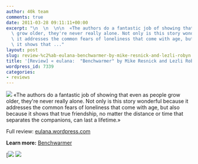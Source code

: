 ```yaml
---
author: 40k team
comments: true
date: 2011-03-28 09:11:11+00:00
excerpt: "\n  \n  \n\n  «The authors do a fantastic job of showing that even as people\
  \ grow older, they're never really alone. Not only is this story wonderful because\
  \ it addresses the common fears of loneliness that come with age, but also because\
  \ it shows that ..."
layout: post
slug: review-%c2%ab-eulana-benchwarmer-by-mike-resnick-and-lezli-robyn
title: '[Review] « eulana:  "Benchwarmer" by Mike Resnick and Lezli Robyn'
wordpress_id: 7339
categories:
- reviews
---
```



  


  

> 
![](http://www.40kbooks.com/wp-content/uploads/quote1.jpg)
  «The authors do a fantastic job of showing that even as people grow older, they're never really alone. Not only is this story wonderful because it addresses the common fears of loneliness that come with age, but also because it shows that true friendship, no matter the distance or time that separates the companions, can last a lifetime.»


  

Full review: [eulana.wordpress.com](http://tinyurl.com/6aay2xv)






**Learn more:** [Benchwarmer](http://www.40kbooks.com/?page_id=133&category=13&product_id=9)





[![](http://www.bookcafe.net/filtr/t1.png)
[![](http://www.bookcafe.net/filtr/f1.png)](http://www.facebook.com/pages/40k/122586614419616)


 
    
